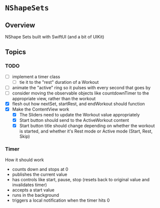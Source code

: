 # ``NShapeSets``

## Overview

NShape Sets built with SwiftUI (and a bit of UIKit)

## Topics

### TODO

- [ ] implement a timer class
    - [ ] tie it to the "rest" duration of a Workout
- [ ] animate the "active" ring so it pulses with every second that goes by
- [ ] consider moving the observable objects like countdownTimer to the appropriate view, rather than the workout
- [x] flesh out how nextSet, startRest, and endWorkout should function
- [x] Make the ContentView work
    - [x] The Sliders need to update the Workout value appropriately
    - [x] Start button should send to the ActiveWorkout content
    - [x] Start button title should change depending on whether the workout is started, and whether it's Rest mode or Active mode (Start, Rest, Skip)
    
### Timer

How it should work

- counts down and stops at 0
- publishes the current value
- has controls like start, pause, stop (resets back to original value and invalidates timer)
- accepts a start value
- runs in the background
- triggers a local notification when the timer hits 0


